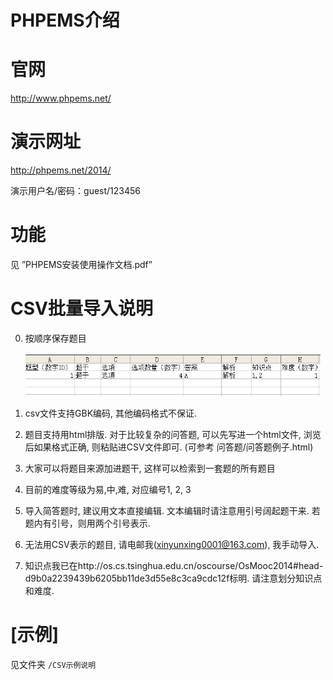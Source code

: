 # PHPEMS介绍

# 官网
http://www.phpems.net/

# 演示网址
http://phpems.net/2014/

演示用户名/密码：guest/123456

# 功能
见 ”PHPEMS安装使用操作文档.pdf”

# CSV批量导入说明
0. 按顺序保存题目

	![题目格式](./format.png)

1. csv文件支持GBK编码, 其他编码格式不保证.
2. 题目支持用html排版. 对于比较复杂的问答题, 可以先写进一个html文件, 浏览后如果格式正确, 则粘贴进CSV文件即可. (可参考 问答题/问答题例子.html)
3. 大家可以将题目来源加进题干, 这样可以检索到一套题的所有题目
4. 目前的难度等级为易,中,难, 对应编号1, 2, 3
5. 导入简答题时, 建议用文本直接编辑. 文本编辑时请注意用引号阔起题干来. 若题内有引号，则用两个引号表示.
6. 无法用CSV表示的题目, 请电邮我(xinyunxing0001@163.com), 我手动导入.
7. 知识点我已在http://os.cs.tsinghua.edu.cn/oscourse/OsMooc2014#head-d9b0a2239439b6205bb11de3d55e8c3ca9cdc12f标明. 请注意划分知识点和难度.

# [示例] 
见文件夹 ``/CSV示例说明 ``
